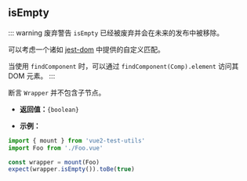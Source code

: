 ## isEmpty

::: warning 废弃警告
`isEmpty` 已经被废弃并会在未来的发布中被移除。

可以考虑一个诸如 [jest-dom](https://github.com/testing-library/jest-dom#tobeempty) 中提供的自定义匹配。

当使用 `findComponent` 时，可以通过 `findComponent(Comp).element` 访问其 DOM 元素。
:::

断言 `Wrapper` 并不包含子节点。

- **返回值：**`{boolean}`

- **示例：**

```js
import { mount } from 'vue2-test-utils'
import Foo from './Foo.vue'

const wrapper = mount(Foo)
expect(wrapper.isEmpty()).toBe(true)
```
